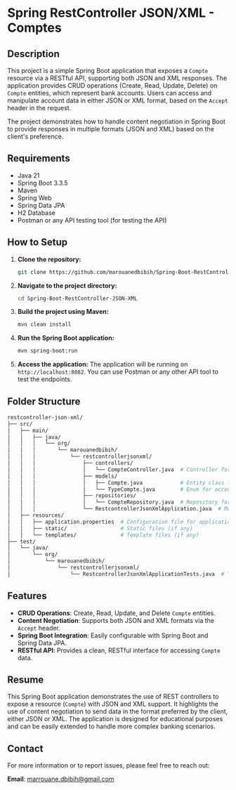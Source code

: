 # Spring RestController JSON/XML - Comptes

## Description
This project is a simple Spring Boot application that exposes a `Compte` resource via a RESTful API, supporting both JSON and XML responses. The application provides CRUD operations (Create, Read, Update, Delete) on `Compte` entities, which represent bank accounts. Users can access and manipulate account data in either JSON or XML format, based on the `Accept` header in the request.

The project demonstrates how to handle content negotiation in Spring Boot to provide responses in multiple formats (JSON and XML) based on the client's preference.

## Requirements
- Java 21
- Spring Boot 3.3.5
- Maven 
- Spring Web
- Spring Data JPA
- H2 Database
- Postman or any API testing tool (for testing the API)

## How to Setup
1. **Clone the repository:**
   ```bash
   git clone https://github.com/marouanedbibih/Spring-Boot-RestController-JSON-XML
   ```

2. **Navigate to the project directory:**
   ```bash
   cd Spring-Boot-RestController-JSON-XML
   ```

3. **Build the project using Maven:**
   ```bash
   mvn clean install
   ```

4. **Run the Spring Boot application:**
   ```bash
   mvn spring-boot:run
   ```

5. **Access the application:**
   The application will be running on `http://localhost:8082`. You can use Postman or any other API tool to test the endpoints.

## Folder Structure

```bash
restcontroller-json-xml/
├── src/
│   ├── main/
│   │   ├── java/
│   │   │   └── org/
│   │   │       └── marouanedbibih/
│   │   │           └── restcontrollerjsonxml/
│   │   │               ├── controllers/
│   │   │               │   └── CompteController.java  # Controller for Comptes
│   │   │               ├── models/
│   │   │               │   ├── Compte.java            # Entity class for Compte
│   │   │               │   └── TypeCompte.java        # Enum for account types
│   │   │               ├── repositories/
│   │   │               │   └── CompteRepository.java  # Repository for Compte CRUD operations
│   │   │               └── RestcontrollerJsonXmlApplication.java  # Main application class
│   ├── resources/
│   │   ├── application.properties  # Configuration file for application settings
│   │   ├── static/                 # Static files (if any)
│   │   └── templates/              # Template files (if any)
├── test/
│   └── java/
│       └── org/
│           └── marouanedbibih/
│               └── restcontrollerjsonxml/
│                   └── RestcontrollerJsonXmlApplicationTests.java  # Test class
```

## Features
- **CRUD Operations**: Create, Read, Update, and Delete `Compte` entities.
- **Content Negotiation**: Supports both JSON and XML formats via the `Accept` header.
- **Spring Boot Integration**: Easily configurable with Spring Boot and Spring Data JPA.
- **RESTful API**: Provides a clean, RESTful interface for accessing `Compte` data.

## Resume
This Spring Boot application demonstrates the use of REST controllers to expose a resource (`Compte`) with JSON and XML support. It highlights the use of content negotiation to send data in the format preferred by the client, either JSON or XML. The application is designed for educational purposes and can be easily extended to handle more complex banking scenarios.

## Contact
For more information or to report issues, please feel free to reach out:

**Email**: marrouane.dbibih@gmail.com
